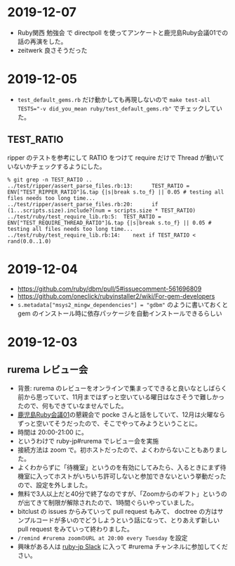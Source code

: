 # 2019-12-07

- Ruby関西 勉強会 で directpoll を使ってアンケートと鹿児島Ruby会議01での話の再演をした。
- zeitwerk 良さそうだった

# 2019-12-05

- `test_default_gems.rb` だけ動かしても再現しないので `make test-all TESTS="-v did_you_mean ruby/test_default_gems.rb"` でチェックしていた。

## TEST_RATIO

ripper のテストを参考にして RATIO をつけて require だけで Thread が動いていないかチェックするようにした。

```
% git grep -n TEST_RATIO ..
../test/ripper/assert_parse_files.rb:13:      TEST_RATIO = ENV["TEST_RIPPER_RATIO"]&.tap {|s|break s.to_f} || 0.05 # testing all files needs too long time...
../test/ripper/assert_parse_files.rb:20:      if (1...scripts.size).include?(num = scripts.size * TEST_RATIO)
../test/ruby/test_require_lib.rb:5:  TEST_RATIO = ENV["TEST_REQUIRE_THREAD_RATIO"]&.tap {|s|break s.to_f} || 0.05 # testing all files needs too long time...
../test/ruby/test_require_lib.rb:14:    next if TEST_RATIO < rand(0.0..1.0)
```

# 2019-12-04

- https://github.com/ruby/dbm/pull/5#issuecomment-561696809
- https://github.com/oneclick/rubyinstaller2/wiki/For-gem-developers
- `s.metadata["msys2_mingw_dependencies"] = "gdbm"` のように書いておくと gem のインストール時に依存パッケージを自動インストールできるらしい

# 2019-12-03

## rurema レビュー会

- 背景: rurema のレビューをオンラインで集まってできると良いなとしばらく前から思っていて、11月まではずっと空いている曜日はなさそうで難しかったので、何もできていなませんでした。
- [鹿児島Ruby会議01](https://k-ruby.github.io/kagoshima-rubykaigi01/)の懇親会で pocke さんと話をしていて、12月は火曜ならずっと空いてそうだったので、そこでやってみようということに。
- 時間は 20:00-21:00 に。
- というわけで ruby-jp#rurema でレビュー会を実施
- 接続方法は zoom で。初ホストだったので、よくわからないこともありました。
- よくわからずに「待機室」というのを有効にしてみたら、入るときにまず待機室に入ってホストがいちいち許可しないと参加できないという挙動だったので、設定を外しました。
- 無料で3人以上だと40分で終了なのですが、「Zoomからのギフト」というのが出てきて制限が解除されたので、1時間ぐらいやっていました。
- bitclust の issues からみていって pull request もみて、 doctree の方はサンプルコードが多いのでどうしようという話になって、とりあえず新しい pull request をみていって終わりました。
- `/remind #rurema zoomのURL at 20:00 every Tuesday` を設定
- 興味がある人は [ruby-jp Slack](https://ruby-jp.github.io/) に入って #rurema チャンネルに参加してください。
